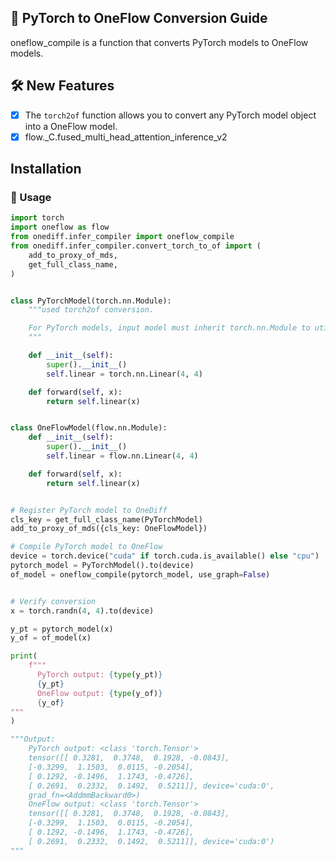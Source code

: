 ## 📝 PyTorch to OneFlow Conversion Guide

oneflow_compile is a function that converts PyTorch models to OneFlow models. 

## 🛠️ New Features

- [x] The `torch2of` function allows you to convert any PyTorch model object into a OneFlow model.
- [x] flow._C.fused_multi_head_attention_inference_v2

## Installation




### 📝 Usage

```python
import torch
import oneflow as flow
from onediff.infer_compiler import oneflow_compile
from onediff.infer_compiler.convert_torch_to_of import (
    add_to_proxy_of_mds,
    get_full_class_name,
)


class PyTorchModel(torch.nn.Module):
    """used torch2of conversion.

    For PyTorch models, input model must inherit torch.nn.Module to utilize trace and conversion of layers. 
    """

    def __init__(self):
        super().__init__()
        self.linear = torch.nn.Linear(4, 4)

    def forward(self, x):
        return self.linear(x)


class OneFlowModel(flow.nn.Module):
    def __init__(self):
        super().__init__()
        self.linear = flow.nn.Linear(4, 4)

    def forward(self, x):
        return self.linear(x)


# Register PyTorch model to OneDiff
cls_key = get_full_class_name(PyTorchModel)
add_to_proxy_of_mds({cls_key: OneFlowModel})

# Compile PyTorch model to OneFlow
device = torch.device("cuda" if torch.cuda.is_available() else "cpu")
pytorch_model = PyTorchModel().to(device)
of_model = oneflow_compile(pytorch_model, use_graph=False)


# Verify conversion
x = torch.randn(4, 4).to(device)

y_pt = pytorch_model(x)
y_of = of_model(x)

print(
    f"""
      PyTorch output: {type(y_pt)}  
      {y_pt}
      OneFlow output: {type(y_of)}
      {y_of}
"""
)

"""Output:
    PyTorch output: <class 'torch.Tensor'>  
    tensor([[ 0.3281,  0.3748,  0.1928, -0.0843],
    [-0.3299,  1.1503,  0.0115, -0.2054],
    [ 0.1292, -0.1496,  1.1743, -0.4726],
    [ 0.2691,  0.2332,  0.1492,  0.5211]], device='cuda:0',
    grad_fn=<AddmmBackward0>)
    OneFlow output: <class 'torch.Tensor'>
    tensor([[ 0.3281,  0.3748,  0.1928, -0.0843],
    [-0.3299,  1.1503,  0.0115, -0.2054],
    [ 0.1292, -0.1496,  1.1743, -0.4726],
    [ 0.2691,  0.2332,  0.1492,  0.5211]], device='cuda:0')
"""
```